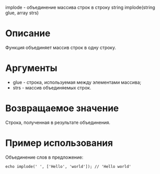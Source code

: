 implode - объединение массива строк в строку
    string implode(string glue, array strs)

Описание
========

Функция объединяет массив строк в одну строку.

Аргументы
=========

* glue - строка, используемая между элементами массива;
* strs - массив объединяемых строк.

Возвращаемое значение
=====================

Строка, полученная в результате объединения.

Пример использования
====================

Объединение слов в предложение:

    echo implode(' ', ['Hello', 'world']); // 'Hello world'
